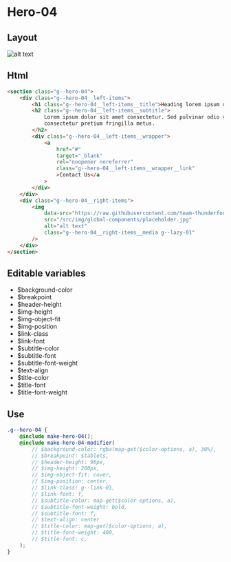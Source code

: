 # Hero-04

## Layout

![alt text][hero-04]

[hero-04]: /src/img/global-components/hero/hero-04.jpg

## Html

```html
<section class="g--hero-04">
    <div class="g--hero-04__left-items">
        <h1 class="g--hero-04__left-items__title">Heading lorem ipsum dolor</h1>
        <h2 class="g--hero-04__left-items__subtitle">
            Lorem ipsum dolor sit amet consectetur. Sed pulvinar odio velit fermentum etiam
            consectetur pretium fringilla metus.
        </h2>
        <div class="g--hero-04__left-items__wrapper">
            <a
                href="#"
                target="_blank"
                rel="noopener noreferrer"
                class="g--hero-04__left-items__wrapper__link"
                >Contact Us</a
            >
        </div>
    </div>
    <div class="g--hero-04__right-items">
        <img
            data-src="https://raw.githubusercontent.com/team-thunderfoot/ui/main/src/img/global-components/bg-placeholder.jpg"
            src="/src/img/global-components/placeholder.jpg"
            alt="alt text"
            class="g--hero-04__right-items__media g--lazy-01"
        />
    </div>
</section>
```

## Editable variables

-   $background-color
-   $breakpoint
-   $header-height
-   $img-height
-   $img-object-fit
-   $img-position
-   $link-class
-   $link-font
-   $subtitle-color
-   $subtitle-font
-   $subtitle-font-weight
-   $text-align
-   $title-color
-   $title-font
-   $title-font-weight

## Use

```scss
.g--hero-04 {
    @include make-hero-04();
    @include make-hero-04-modifier(
        // $background-color: rgba(map-get($color-options, a), 30%),
        // $breakpoint: $tablets,
        // $header-height: 96px,
        // $img-height: 200px,
        // $img-object-fit: cover,
        // $img-position: center,
        // $link-class: g--link-01,
        // $link-font: f,
        // $subtitle-color: map-get($color-options, a),
        // $subtitle-font-weight: bold,
        // $subtitle-font: f,
        // $text-align: center
        // $title-color: map-get($color-options, a),
        // $title-font-weight: 400,
        // $title-font: c,
    );
}
```
